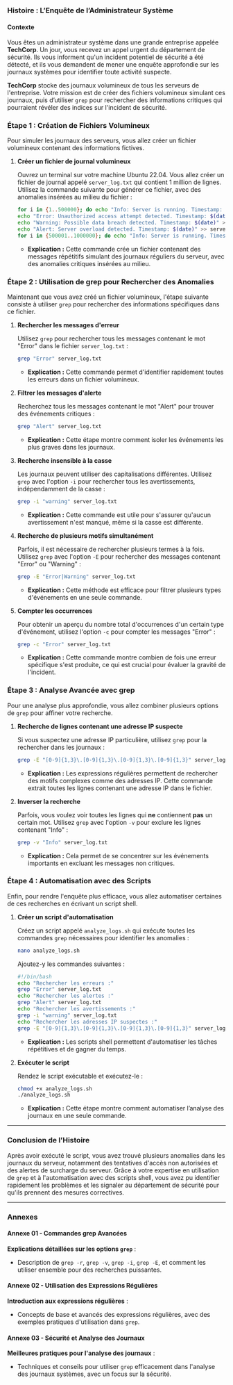 ### Histoire : L’Enquête de l’Administrateur Système

#### Contexte

Vous êtes un administrateur système dans une grande entreprise appelée **TechCorp**. Un jour, vous recevez un appel urgent du département de sécurité. Ils vous informent qu'un incident potentiel de sécurité a été détecté, et ils vous demandent de mener une enquête approfondie sur les journaux systèmes pour identifier toute activité suspecte.

**TechCorp** stocke des journaux volumineux de tous les serveurs de l'entreprise. Votre mission est de créer des fichiers volumineux simulant ces journaux, puis d’utiliser `grep` pour rechercher des informations critiques qui pourraient révéler des indices sur l'incident de sécurité.

### Étape 1 : Création de Fichiers Volumineux

Pour simuler les journaux des serveurs, vous allez créer un fichier volumineux contenant des informations fictives.

1. **Créer un fichier de journal volumineux**

   Ouvrez un terminal sur votre machine Ubuntu 22.04. Vous allez créer un fichier de journal appelé `server_log.txt` qui contient 1 million de lignes. Utilisez la commande suivante pour générer ce fichier, avec des anomalies insérées au milieu du fichier :

   ```bash
   for i in {1..500000}; do echo "Info: Server is running. Timestamp: $(date)" >> server_log.txt; done
   echo "Error: Unauthorized access attempt detected. Timestamp: $(date)" >> server_log.txt
   echo "Warning: Possible data breach detected. Timestamp: $(date)" >> server_log.txt
   echo "Alert: Server overload detected. Timestamp: $(date)" >> server_log.txt
   for i in {500001..1000000}; do echo "Info: Server is running. Timestamp: $(date)" >> server_log.txt; done
   ```

   - **Explication :** Cette commande crée un fichier contenant des messages répétitifs simulant des journaux réguliers du serveur, avec des anomalies critiques insérées au milieu. 

### Étape 2 : Utilisation de grep pour Rechercher des Anomalies

Maintenant que vous avez créé un fichier volumineux, l'étape suivante consiste à utiliser `grep` pour rechercher des informations spécifiques dans ce fichier.

1. **Rechercher les messages d'erreur**

   Utilisez `grep` pour rechercher tous les messages contenant le mot "Error" dans le fichier `server_log.txt` :

   ```bash
   grep "Error" server_log.txt
   ```

   - **Explication :** Cette commande permet d'identifier rapidement toutes les erreurs dans un fichier volumineux.

2. **Filtrer les messages d'alerte**

   Recherchez tous les messages contenant le mot "Alert" pour trouver des événements critiques :

   ```bash
   grep "Alert" server_log.txt
   ```

   - **Explication :** Cette étape montre comment isoler les événements les plus graves dans les journaux.

3. **Recherche insensible à la casse**

   Les journaux peuvent utiliser des capitalisations différentes. Utilisez `grep` avec l'option `-i` pour rechercher tous les avertissements, indépendamment de la casse :

   ```bash
   grep -i "warning" server_log.txt
   ```

   - **Explication :** Cette commande est utile pour s'assurer qu'aucun avertissement n'est manqué, même si la casse est différente.

4. **Recherche de plusieurs motifs simultanément**

   Parfois, il est nécessaire de rechercher plusieurs termes à la fois. Utilisez `grep` avec l'option `-E` pour rechercher des messages contenant "Error" ou "Warning" :

   ```bash
   grep -E "Error|Warning" server_log.txt
   ```

   - **Explication :** Cette méthode est efficace pour filtrer plusieurs types d'événements en une seule commande.

5. **Compter les occurrences**

   Pour obtenir un aperçu du nombre total d'occurrences d'un certain type d'événement, utilisez l'option `-c` pour compter les messages "Error" :

   ```bash
   grep -c "Error" server_log.txt
   ```

   - **Explication :** Cette commande montre combien de fois une erreur spécifique s'est produite, ce qui est crucial pour évaluer la gravité de l'incident.

### Étape 3 : Analyse Avancée avec grep

Pour une analyse plus approfondie, vous allez combiner plusieurs options de `grep` pour affiner votre recherche.

1. **Recherche de lignes contenant une adresse IP suspecte**

   Si vous suspectez une adresse IP particulière, utilisez `grep` pour la rechercher dans les journaux :

   ```bash
   grep -E "[0-9]{1,3}\.[0-9]{1,3}\.[0-9]{1,3}\.[0-9]{1,3}" server_log.txt
   ```

   - **Explication :** Les expressions régulières permettent de rechercher des motifs complexes comme des adresses IP. Cette commande extrait toutes les lignes contenant une adresse IP dans le fichier.

2. **Inverser la recherche**

   Parfois, vous voulez voir toutes les lignes qui **ne** contiennent **pas** un certain mot. Utilisez `grep` avec l'option `-v` pour exclure les lignes contenant "Info" :

   ```bash
   grep -v "Info" server_log.txt
   ```

   - **Explication :** Cela permet de se concentrer sur les événements importants en excluant les messages non critiques.

### Étape 4 : Automatisation avec des Scripts

Enfin, pour rendre l'enquête plus efficace, vous allez automatiser certaines de ces recherches en écrivant un script shell.

1. **Créer un script d'automatisation**

   Créez un script appelé `analyze_logs.sh` qui exécute toutes les commandes `grep` nécessaires pour identifier les anomalies :

   ```bash
   nano analyze_logs.sh
   ```

   Ajoutez-y les commandes suivantes :

   ```bash
   #!/bin/bash
   echo "Rechercher les erreurs :"
   grep "Error" server_log.txt
   echo "Rechercher les alertes :"
   grep "Alert" server_log.txt
   echo "Rechercher les avertissements :"
   grep -i "warning" server_log.txt
   echo "Rechercher les adresses IP suspectes :"
   grep -E "[0-9]{1,3}\.[0-9]{1,3}\.[0-9]{1,3}\.[0-9]{1,3}" server_log.txt
   ```

   - **Explication :** Les scripts shell permettent d'automatiser les tâches répétitives et de gagner du temps.

2. **Exécuter le script**

   Rendez le script exécutable et exécutez-le :

   ```bash
   chmod +x analyze_logs.sh
   ./analyze_logs.sh
   ```

   - **Explication :** Cette étape montre comment automatiser l’analyse des journaux en une seule commande.

---

### Conclusion de l’Histoire

Après avoir exécuté le script, vous avez trouvé plusieurs anomalies dans les journaux du serveur, notamment des tentatives d'accès non autorisées et des alertes de surcharge du serveur. Grâce à votre expertise en utilisation de `grep` et à l'automatisation avec des scripts shell, vous avez pu identifier rapidement les problèmes et les signaler au département de sécurité pour qu'ils prennent des mesures correctives.

---

### Annexes

#### Annexe 01 - Commandes grep Avancées

**Explications détaillées sur les options `grep`** :
- Description de `grep -r`, `grep -v`, `grep -i`, `grep -E`, et comment les utiliser ensemble pour des recherches puissantes.

#### Annexe 02 - Utilisation des Expressions Régulières

**Introduction aux expressions régulières** :
- Concepts de base et avancés des expressions régulières, avec des exemples pratiques d'utilisation dans `grep`.

#### Annexe 03 - Sécurité et Analyse des Journaux

**Meilleures pratiques pour l'analyse des journaux** :
- Techniques et conseils pour utiliser `grep` efficacement dans l'analyse des journaux systèmes, avec un focus sur la sécurité.
